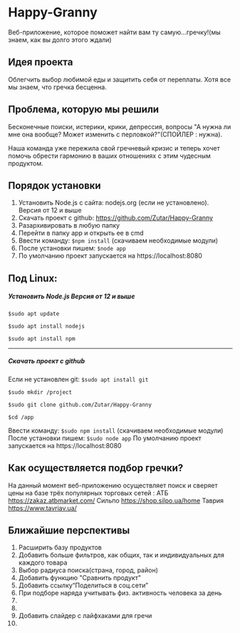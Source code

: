 # Happy-Granny
  Веб-приложение, которое поможет найти вам ту самую...гречку!(мы знаем, как вы долго этого ждали)

## Идея проекта
Облегчить выбор любимой еды и защитить себя от переплаты. Хотя все мы знаем, что гречка бесценна.

## Проблема, которую мы решили
Бесконечные поиски, истерики, крики, депрессия, вопросы "А нужна ли мне она вообще? Может изменить с перловкой?"(СПОЙЛЕР : нужна).

Наша команда уже пережила свой гречневый кризис и теперь хочет помочь обрести гармонию в ваших отношениях с этим чудесным продуктом. 

## Порядок установки
1. Установить Node.js с сайта: nodejs.org (если не установлено). Версия от 12 и выше
2. Скачать проект с github:  https://github.com/Zutar/Happy-Granny
3. Разархивировать в любую папку
4. Перейти в папку app и открыть ее в cmd
5. Ввести команду: `$npm install` (скачиваем необходимые модули)
6. После установки пишем: `$node app`
7. По умолчанию проект запускается на https://localhost:8080

## Под Linux:
##### Установить Node.js Версия от 12 и выше

`$sudo apt update`

`$sudo apt install nodejs`

`$sudo apt install npm`

------------

##### Скачать проект с github
Если не установлен git: `$sudo apt install git`

`$sudo mkdir /project`

`$sudo git clone github.com/Zutar/Happy-Granny`

`$cd /app`

Ввести команду: `$sudo npm install` (скачиваем необходимые модули)
После установки пишем: `$sudo node app`
По умолчанию проект запускается на https://localhost:8080



## Как осуществляется подбор гречки?
На данный момент веб-приложению осуществляет поиск и сверяет цены на базе трёх популярных торговых сетей : 
АТБ https://zakaz.atbmarket.com/
Сильпо https://shop.silpo.ua/home
Таврия https://www.tavriav.ua/

## Ближайшие перспективы
1. Расширить базу продуктов
2. Добавить больше фильтров, как общих, так и индивидуальных для каждого товара
3. Выбор радиуса поиска(страна, город, район)
4. Добавить функцию "Сравнить продукт"
5. Добавить ссылку“Поделиться в соц.сети”
6. При подборе наряда учитывать физ. активность человека за день
7.  
8. 
9. Добавить слайдер с лайфхаками для гречи
10. 
